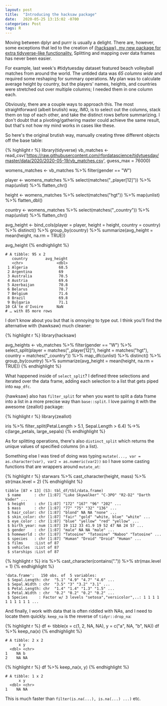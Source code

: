 ```yaml
---
layout: post
title:  "Introducing the hacksaw package"
date:   2020-05-25 13:15:02 -0700
categories: Post
tags: R
---
```

 
Moving between dplyr and purrr is usually a delight. There are, however, some exceptions that led to the creation of [{hacksaw}, my new package for extra tidyverse-like functionality.](https://github.com/daranzolin/hacksaw) Splitting and mapping over data frames has never been easier.

<!--more-->

For example, last week's #tidytuesday dataset featured beach volleyball matches from around the world. The untided data was *65 columns wide* and required some reshaping for summary operations. My plan was to calculate average height by country, but the players' names, heights, and countries were stretched out over multiple columns; I needed them in one column each.

Obviously, there are a couple ways to approach this. The most straightforward (albeit brutish) way, IMO, is to select out the columns, stack them on top of each other, and take the distinct rows before summarizing. I don't doubt that a pivoting/gathering master could achieve the same result, but that's not how my mind works in cases like these. 

So here's the original brutish way, manually creating three different objects off the base table:

{% highlight r %}
library(tidyverse)
vb_matches <- read_csv('https://raw.githubusercontent.com/rfordatascience/tidytuesday/master/data/2020/2020-05-19/vb_matches.csv', guess_max = 76000)

womens_matches <- vb_matches %>% filter(gender == "W")

player <- womens_matches %>% 
  select(matches("_player[12]")) %>% 
  map(unlist) %>% 
  flatten_chr() 

height <- womens_matches %>% 
  select(matches("hgt")) %>% 
  map(unlist) %>% 
  flatten_dbl() 

country <- womens_matches %>% 
  select(matches("_country")) %>% 
  map(unlist) %>% 
  flatten_chr() 

avg_height <- bind_cols(player = player, height = height, country = country) %>% 
  distinct() %>% 
  group_by(country) %>%
  summarize(avg_height = mean(height, na.rm = TRUE))

avg_height
{% endhighlight %}

```
# A tibble: 95 x 2
   country        avg_height
   <chr>               <dbl>
 1 Algeria              68.5
 2 Argentina            69  
 3 Australia            70.5
 4 Austria              69.6
 5 Azerbaijan           70.8
 6 Belarus              70.7
 7 Belgium              71.6
 8 Brazil               69.8
 9 Bulgaria             71.1
10 CÃ´te d'Ivoire      NaN  
# … with 85 more rows
```

I don't know about you but that is *annoying* to type out. I think you'll find the alternative with {hawksaw} much cleaner:

{% highlight r %}
library(hacksaw)

avg_heights <- vb_matches %>%
  filter(gender == "W") %>%
  select_split(player = matches("_player[12]"), 
               height = matches("hgt"), 
               country = matches("_country")) %>%
  map_dfc(unlist) %>%
  distinct() %>%
  group_by(country) %>%
  summarize(avg_height = mean(height, na.rm = TRUE))
{% endhighlight %}

What happened inside of `select_split`? I defined three selections and iterated over the data frame, adding each selection to a list that gets piped into `map_dfc`.

{hawksaw} also has `filter_split` for when you want to split a data frame into a list in a more precise way than `base::split`. I love pairing it with the awesome {zeallot} package:

{% highlight r %}
library(zeallot)

iris %>% 
  filter_split(Petal.Length > 5.1,
               Sepal.Length > 6.4) %->% c(large_petals, large_sepals)
{% endhighlight %}

As for splitting operations, there's also `distinct_split` which returns the unique values of specified columns (in a list).

Something else I was tired of doing was typing `mutate(..., var = as.character(var), var2 = as.numeric(var2))` so I have some casting functions that are wrappers around `mutate_at`:

{% highlight r %}
starwars %>% cast_character(height, mass) %>% str(max.level = 2) 
{% endhighlight %}

```
tibble [87 × 13] (S3: tbl_df/tbl/data.frame)
 $ name      : chr [1:87] "Luke Skywalker" "C-3PO" "R2-D2" "Darth Vader" ...
 $ height    : chr [1:87] "172" "167" "96" "202" ...
 $ mass      : chr [1:87] "77" "75" "32" "136" ...
 $ hair_color: chr [1:87] "blond" NA NA "none" ...
 $ skin_color: chr [1:87] "fair" "gold" "white, blue" "white" ...
 $ eye_color : chr [1:87] "blue" "yellow" "red" "yellow" ...
 $ birth_year: num [1:87] 19 112 33 41.9 19 52 47 NA 24 57 ...
 $ gender    : chr [1:87] "male" NA NA "male" ...
 $ homeworld : chr [1:87] "Tatooine" "Tatooine" "Naboo" "Tatooine" ...
 $ species   : chr [1:87] "Human" "Droid" "Droid" "Human" ...
 $ films     :List of 87
 $ vehicles  :List of 87
 $ starships :List of 87
```

{% highlight r %}
iris %>% cast_character(contains(".")) %>% str(max.level = 1)
{% endhighlight %}

```
'data.frame':	150 obs. of  5 variables:
 $ Sepal.Length: chr  "5.1" "4.9" "4.7" "4.6" ...
 $ Sepal.Width : chr  "3.5" "3" "3.2" "3.1" ...
 $ Petal.Length: chr  "1.4" "1.4" "1.3" "1.5" ...
 $ Petal.Width : chr  "0.2" "0.2" "0.2" "0.2" ...
 $ Species     : Factor w/ 3 levels "setosa","versicolor",..: 1 1 1 1 1 1 1 1 1 1 ...
```

And finally, I work with data that is often riddled with NAs, and I need to locate them quickly. `keep_na` is the reverse of `tidyr::drop_na`:

{% highlight r %}
df <- tibble(x = c(1, 2, NA, NA), y = c("a", NA, "b", NA))
df %>% keep_na(x)
{% endhighlight %}

```
# A tibble: 2 x 2
      x y    
  <dbl> <chr>
1    NA b    
2    NA NA   
```

{% highlight r %}
df %>% keep_na(x, y)
{% endhighlight %}

```
# A tibble: 1 x 2
      x y    
  <dbl> <chr>
1    NA NA  
```
This is much faster than `filter(is.na(...), is.na(...) ...)` etc.